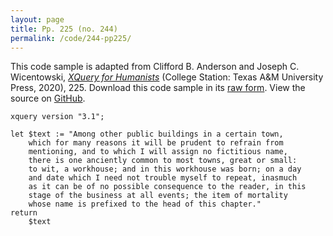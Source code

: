 ```yaml
---
layout: page
title: Pp. 225 (no. 244)
permalink: /code/244-pp225/
---
```


This code sample is adapted from Clifford B. Anderson and Joseph C. Wicentowski, 
[_XQuery for Humanists_](/) (College Station: Texas A&M University Press, 2020), 225. 
Download this code sample in its [raw form](/code/244-pp225/244-pp225.xq).
View the source on [GitHub](https://github.com/coding4humanists/xquery4humanists/blob/release/code/244-pp225/244-pp225.xq).

```xquery
xquery version "3.1";

let $text := "Among other public buildings in a certain town,
    which for many reasons it will be prudent to refrain from
    mentioning, and to which I will assign no fictitious name,
    there is one anciently common to most towns, great or small:
    to wit, a workhouse; and in this workhouse was born; on a day
    and date which I need not trouble myself to repeat, inasmuch
    as it can be of no possible consequence to the reader, in this
    stage of the business at all events; the item of mortality
    whose name is prefixed to the head of this chapter."
return
    $text
```  
